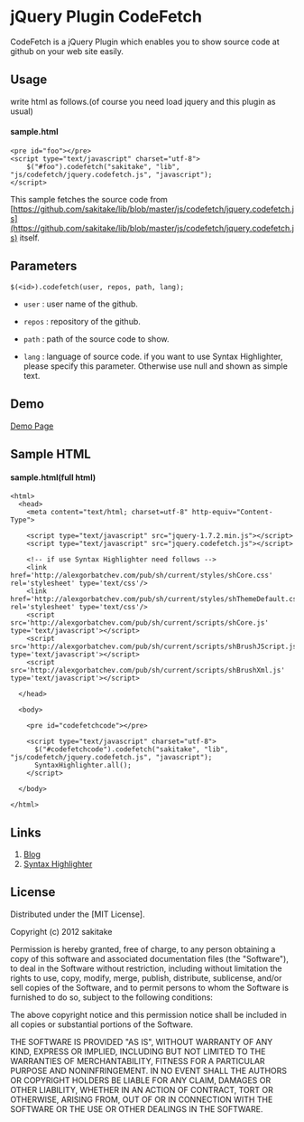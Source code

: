 jQuery Plugin CodeFetch
======================
CodeFetch is a jQuery Plugin which enables you to show source code at github on your web site easily.
 
Usage
------
write html as follows.(of course you need load jquery and this plugin as usual)

#### sample.html ####
    <pre id="foo"></pre>
    <script type="text/javascript" charset="utf-8">
        $("#foo").codefetch("sakitake", "lib", "js/codefetch/jquery.codefetch.js", "javascript");
    </script>

This sample fetches the source code from [https://github.com/sakitake/lib/blob/master/js/codefetch/jquery.codefetch.js](https://github.com/sakitake/lib/blob/master/js/codefetch/jquery.codefetch.js) itself.

Parameters
----------------
 
    $(<id>).codefetch(user, repos, path, lang);
 
+   `user` :
    user name of the github.
 
+   `repos` :
    repository of the github.

+   `path` :
    path of the source code to show.

+   `lang` :
    language of source code. if you want to use Syntax Highlighter, please specify this parameter.
    Otherwise use null and shown as simple text.


Demo
----------------
[Demo Page](http://ec2-23-22-142-242.compute-1.amazonaws.com/fapp/codefetch)


Sample HTML
----------------
#### sample.html(full html)
    <html>
      <head>
        <meta content="text/html; charset=utf-8" http-equiv="Content-Type">
    
        <script type="text/javascript" src="jquery-1.7.2.min.js"></script>
        <script type="text/javascript" src="jquery.codefetch.js"></script>
    
        <!-- if use Syntax Highlighter need follows -->
        <link href='http://alexgorbatchev.com/pub/sh/current/styles/shCore.css' rel='stylesheet' type='text/css'/>
        <link href='http://alexgorbatchev.com/pub/sh/current/styles/shThemeDefault.css' rel='stylesheet' type='text/css'/>
        <script src='http://alexgorbatchev.com/pub/sh/current/scripts/shCore.js' type='text/javascript'></script>
        <script src='http://alexgorbatchev.com/pub/sh/current/scripts/shBrushJScript.js' type='text/javascript'></script>
        <script src='http://alexgorbatchev.com/pub/sh/current/scripts/shBrushXml.js' type='text/javascript'></script>
    
      </head>
    
      <body>
    
        <pre id="codefetchcode"></pre>
    
        <script type="text/javascript" charset="utf-8">
          $("#codefetchcode").codefetch("sakitake", "lib", "js/codefetch/jquery.codefetch.js", "javascript");
          SyntaxHighlighter.all();
        </script>
    
      </body>
    
    </html>

Links
--------
1. [Blog](http://sakitake4.blogspot.jp/)
2. [Syntax Highlighter](http://alexgorbatchev.com/SyntaxHighlighter/)
 
License
----------
 Distributed under the [MIT License].
 
 Copyright (c) 2012 sakitake
 
 Permission is hereby granted, free of charge, to any person obtaining a copy of this software and associated documentation files (the "Software"), to deal in the Software without restriction, including without limitation the rights to use, copy, modify, merge, publish, distribute, sublicense, and/or sell copies of the Software, and to permit persons to whom the Software is furnished to do so, subject to the following conditions:
 
 The above copyright notice and this permission notice shall be included in all copies or substantial portions of the Software.
 
 THE SOFTWARE IS PROVIDED "AS IS", WITHOUT WARRANTY OF ANY KIND, EXPRESS OR IMPLIED, INCLUDING BUT NOT LIMITED TO THE WARRANTIES OF MERCHANTABILITY, FITNESS FOR A PARTICULAR PURPOSE AND NONINFRINGEMENT. IN NO EVENT SHALL THE AUTHORS OR COPYRIGHT HOLDERS BE LIABLE FOR ANY CLAIM, DAMAGES OR OTHER LIABILITY, WHETHER IN AN ACTION OF CONTRACT, TORT OR OTHERWISE, ARISING FROM, OUT OF OR IN CONNECTION WITH THE SOFTWARE OR THE USE OR OTHER DEALINGS IN THE SOFTWARE.
